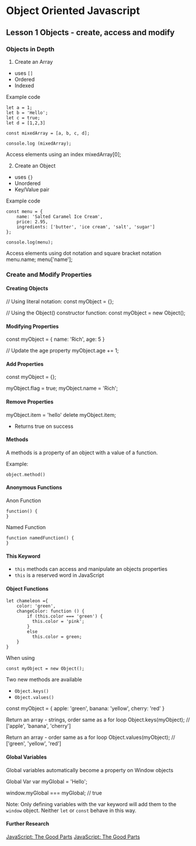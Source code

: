 # Object Oriented Javascript

## Lesson 1 Objects - create, access and modify

### Objects in Depth 

1. Create an Array
* uses `[]`
* Ordered
* Indexed

Example code

```
let a = 1;
let b = 'Hello';
let c = true;
let d = [1,2,3]

const mixedArray = [a, b, c, d];

console.log (mixedArray);
```

Access elements using an index
mixedArray[0];

2. Create an Object
* uses `{}`
* Unordered
* Key/Value pair

Example code
```
const menu = {
    name: 'Salted Caramel Ice Cream',
    price: 2.95,
    ingredients: ['butter', 'ice cream', 'salt', 'sugar']
};

console.log(menu);
```

Access elements using dot notation and square bracket notation
menu.name;
menu['name'];

### Create and Modify Properties

#### Creating Objects

// Using literal notation:
const myObject = {};

// Using the Object() constructor function:
const myObject = new Object();

#### Modifying Properties

const myObject = {
  name: 'Rich',
  age: 5
}

// Update the age property
myObject.age += 1;


#### Add Properties

const myObject = {};

myObject.flag = true;
myObject.name = 'Rich';

#### Remove Properties

myObject.item = 'hello'
delete myObject.item;

* Returns true on success

#### Methods

A methods is a property of an object with a value of a function.

Example:
```
object.method()
```

#### Anonymous Functions

Anon Function
```
function() {
}
```

Named Function
```
function namedFunction() {
}
```


#### This Keyword
* `this` methods can access and manipulate an objects properties
* `this` is a reserved word in JavaScript


#### Object Functions
```
let chameleon ={
    color: 'green',
    changeColor: function () {
        if (this.color === 'green') {
          this.color = 'pink';
        }
        else
          this.color = green;
    }
}
```

When using 
```
const myObject = new Object();
```

Two new methods are available 
* `Object.keys()`
* `Object.values()`

const myObject = {
  apple: 'green',
  banana: 'yellow',
  cherry: 'red'
}

Return an array - strings, order same as a for loop
Object.keys(myObject);   // ['apple', 'banana', 'cherry']

Return an array - order same as a for loop
Object.values(myObject); // ['green', 'yellow', 'red']

#### Global Variables

Global variables automatically become a property on Window objects  

Global Var
var myGlobal = 'Hello';

window.myGlobal === myGlobal; // true

Note: Only defining variables with the var keyword will add them to 
the `window` object. Neither `let` or `const` behave in this way.


#### Further Research

[JavaScript: The Good Parts](http://javascript.crockford.com/)
[JavaScript: The Good Parts](https://www.goodreads.com/book/show/2998152-javascript)



